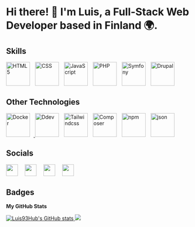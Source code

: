 # Hi there! 👋 I'm Luis, a Full-Stack Web Developer based in Finland 🌍.

## Skills
<p align="left">
  <img src="https://raw.githubusercontent.com/danielcranney/readme-generator/main/public/icons/skills/html5-colored.svg" width="65" height="65" target="_blank" alt="HTML5" style="margin-right: 10px;">
  <img src="https://diziglobalsolution.com/wp-content/uploads/2023/04/logo-css-3-1536.png" width="65" target="_blank" height="65" alt="CSS" style="margin-right: 10px;">
  <img src="https://raw.githubusercontent.com/danielcranney/readme-generator/main/public/icons/skills/javascript-colored.svg" width="65" height="65" target="_blank" alt="JavaScript" style="margin-right: 10px;">
  <img src="https://raw.githubusercontent.com/danielcranney/readme-generator/main/public/icons/skills/php-colored.svg" width="65" height="65" target="_blank" alt="PHP" style="margin-right: 10px;">
  <img src="https://connect.symfony.com/uploads/sln/1991a94e-4351-4af1-88ab-4f17f6d20f45/8697a26e-20ac-429a-8da7-510bf022a7c8.png" width="65" height="65" target="_blank" alt="Symfony" style="margin-right: 10px;">
  <img src="https://www.drupal.org/files/cta/graphic/Drupal_10_2%4072x_0.png" width="65" height="65" target="_blank" alt="Drupal" style="margin-right: 10px;">
</p>

## Other Technologies

<p align="left">
  <a href="https://www.docker.com/"><img src="https://docs.docker.com/assets/favicons/docs@2x.ico" width="65" height="65" alt="Docker" style="margin-right: 10px;" </a>
   <a href="https://ddev.readthedocs.io/en/stable/"><img src="https://avatars.githubusercontent.com/u/595986?s=200&v=4" width="65" height="65" alt="Ddev" style="margin-right: 10px;"></a>
   <a href="https://tailwindcss.com/"><img src="https://www.drupal.org/files/project-images/screenshot_361.png" width="65" height="65" alt="Tailwindcss" style="margin-right: 10px;"></a>
   <a href="https://getcomposer.org/"><img src="https://getcomposer.org/img/logo-composer-transparent2.png" width="65" height="65" alt="Composer" style="margin-right: 10px;"></a>
   <a href="https://www.npmjs.com/"><img src="https://static-production.npmjs.com/b0f1a8318363185cc2ea6a40ac23eeb2.png" width="65" height="65" alt="npm" style="margin-right: 10px;"></a>
  <a href="https://www.json.org/json-en.html"> <img src="https://www.json.org/img/json160.gif" width="65" height="65" alt="json" style="margin-right: 10px;"></a>
</p>

## Socials

<p align="left">
  <a href="https://www.github.com/Luis93Hub" target="_blank"><img src="https://raw.githubusercontent.com/danielcranney/readme-generator/main/public/icons/socials/github-dark.svg" width="32" height="32" style="margin-right: 15px;"></a> 
  <a href="http://www.instagram.com/luis_hernandez993" target="_blank"><img src="https://raw.githubusercontent.com/danielcranney/readme-generator/main/public/icons/socials/instagram.svg" width="32" height="32" style="margin-right: 15px;"></a> 
  <a href="https://www.linkedin.com/in/luis-hernandez" target="_blank"><img src="https://raw.githubusercontent.com/danielcranney/readme-generator/main/public/icons/socials/linkedin.svg" width="32" height="32" style="margin-right: 15px;"></a> 
  <a href="https://www.twitter.com/@LuisCar28050784" target="_blank"><img src="https://raw.githubusercontent.com/danielcranney/readme-generator/main/public/icons/socials/twitter.svg" width="32" height="32"></a>
</p>

## Badges

**My GitHub Stats**

<a href="http://www.github.com/Luis93Hub">
  <img src="https://github-readme-stats.vercel.app/api?username=Luis93Hub&show_icons=true&hide=&count_private=true&title_color=3498db&text_color=ecf0f1&icon_color=3498db&bg_color=2c3e50&hide_border=true&show_icons=true" alt="Luis93Hub's GitHub stats">
</a>

<a href="http://www.github.com/Luis93Hub">
  <img src="https://github-readme-streak-stats.herokuapp.com/?user=Luis93Hub&stroke=ecf0f1&background=2c3e50&ring=3498db&fire=3498db&currStreakNum=ecf0f1&currStreakLabel=3498db&sideNums=ecf0f1&sideLabels=ecf0f1&dates=ecf0f1&hide_border=true" />
</a>
